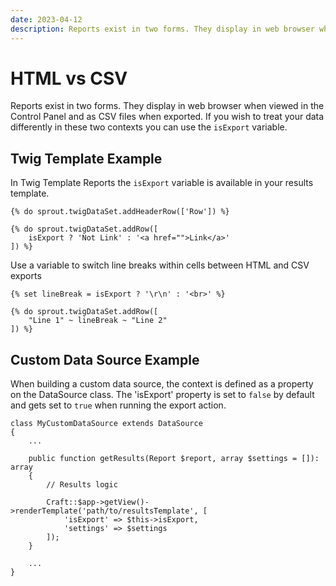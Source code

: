 ```yaml
---
date: 2023-04-12
description: Reports exist in two forms. They display in web browser when viewed in the Control Panel and as CSV files when exported.
---
```


# HTML vs CSV

Reports exist in two forms. They display in web browser when viewed in the Control Panel and as CSV files when exported. If you wish to treat your data differently in these two contexts you can use the `isExport` variable.

## Twig Template Example

In Twig Template Reports the `isExport` variable is available in your results template.

``` twig{4}
{% do sprout.twigDataSet.addHeaderRow(['Row']) %}

{% do sprout.twigDataSet.addRow([
    isExport ? 'Not Link' : '<a href="">Link</a>'
]) %}
``` 

Use a variable to switch line breaks within cells between HTML and CSV exports

``` twig
{% set lineBreak = isExport ? '\r\n' : '<br>' %}

{% do sprout.twigDataSet.addRow([
    "Line 1" ~ lineBreak ~ "Line 2"
]) %}
```

## Custom Data Source Example

When building a custom data source, the context is defined as a property on the DataSource class. The 'isExport' property is set to `false` by default and gets set to `true` when running the export action.

``` php{10}
class MyCustomDataSource extends DataSource
{
    ...

    public function getResults(Report $report, array $settings = []): array
    {
        // Results logic

        Craft::$app->getView()->renderTemplate('path/to/resultsTemplate', [
            'isExport' => $this->isExport,
            'settings' => $settings
        ]);
    }

    ...
}
```
